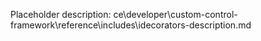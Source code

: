 Placeholder description: ce\developer\custom-control-framework\reference\includes\idecorators-description.md